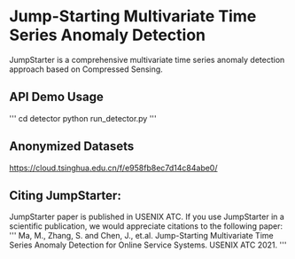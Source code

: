 # Jump-Starting Multivariate Time Series Anomaly Detection

JumpStarter is a comprehensive multivariate time series anomaly detection approach based on Compressed Sensing.


## API Demo Usage

'''
cd detector
python run_detector.py
'''

## Anonymized Datasets

https://cloud.tsinghua.edu.cn/f/e958fb8ec7d14c84abe0/

## Citing JumpStarter: 

JumpStarter paper is published in USENIX ATC. If you use JumpStarter in a scientific publication, we would appreciate citations to the following paper:
'''
Ma, M., Zhang, S. and Chen, J., et.al. Jump-Starting Multivariate Time Series Anomaly Detection for Online Service Systems. USENIX ATC 2021.
'''
